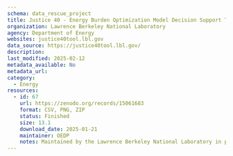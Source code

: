 ```yaml
---
schema: data_rescue_project 
title: Justice 40 - Energy Burden Optimization Model Decision Support Tool
organization: Lawrence Berkeley National Laboratory
agency: Department of Energy
websites: justice40tool.lbl.gov
data_source: https://justice40tool.lbl.gov/
description: 
last_modified: 2025-02-12
metadata_available: No
metadata_url: 
category:
  - Energy 
resources:
  - id: 67
    url: https://zenodo.org/records/15061683
    format: CSV, PNG, ZIP
    status: Finished
    size: 13.1
    download_date: 2025-01-21
    maintainer: OEDP
    notes: Maintained by the Lawrence Berkeley National Laboratory in partnership with the US Department of Energy (DOE) Office of Economic Impact and Diversity, under the J40 initiative.
---
```

